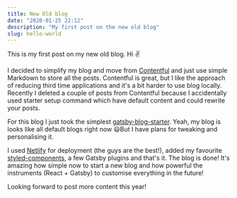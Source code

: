 ```yaml
---
title: New Old blog
date: "2020-01-25 22:12"
description: "My first post on the new old blog"
slug: hello-world
---
```


This is my first post on my new old blog. Hi ✌️

I decided to simplify my blog and move from [Contentful](https://www.contentful.com/) and just use simple Markdown to store all the posts. Contentful is great, but I like the approach of reducing third time applications and it's a bit harder to use blog locally. Recently I deleted a couple of posts from Contentful because I accidentally used starter setup command which have default content and could rewrite your posts.

For this blog I just took the simplest [gatsby-blog-starter](https://github.com/gatsbyjs/gatsby-starter-blog). Yeah, my blog is looks like all default blogs right now 😃But I have plans for tweaking and personalising it.

I used [Netlify](https://www.netlify.com/) for deployment (the guys are the best!), added my favourite [styled-components](https://styled-components.com), a few Gatsby plugins and that's it. The blog is done! It's amazing how simple now to start a new blog and how powerful the instruments (React + Gatsby) to customise everything in the future!

Looking forward to post more content this year!
